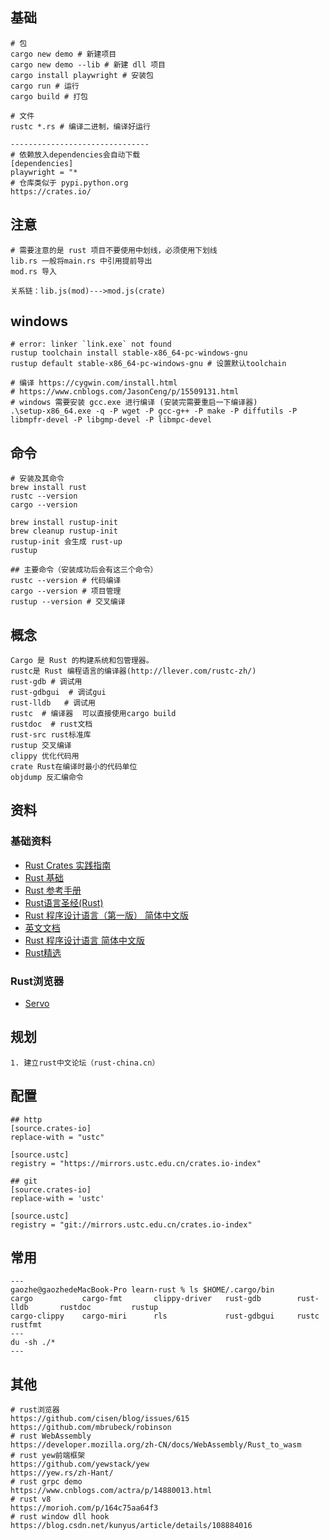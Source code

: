 ## 基础

```
# 包
cargo new demo # 新建项目
cargo new demo --lib # 新建 dll 项目
cargo install playwright # 安装包
cargo run # 运行
cargo build # 打包

# 文件
rustc *.rs # 编译二进制，编译好运行

-------------------------------
# 依赖放入dependencies会自动下载
[dependencies]
playwright = "*
# 仓库类似于 pypi.python.org
https://crates.io/
```

## 注意

```
# 需要注意的是 rust 项目不要使用中划线，必须使用下划线
lib.rs 一般将main.rs 中引用提前导出
mod.rs 导入

关系链：lib.js(mod)--->mod.js(crate)
```

## windows

```
# error: linker `link.exe` not found
rustup toolchain install stable-x86_64-pc-windows-gnu
rustup default stable-x86_64-pc-windows-gnu # 设置默认toolchain

# 编译 https://cygwin.com/install.html
# https://www.cnblogs.com/JasonCeng/p/15509131.html
# windows 需要安装 gcc.exe 进行编译 (安装完需要重启一下编译器)
.\setup-x86_64.exe -q -P wget -P gcc-g++ -P make -P diffutils -P libmpfr-devel -P libgmp-devel -P libmpc-devel
```

## 命令

```
# 安装及其命令
brew install rust
rustc --version
cargo --version

brew install rustup-init
brew cleanup rustup-init
rustup-init 会生成 rust-up
rustup

## 主要命令（安装成功后会有这三个命令）
rustc --version # 代码编译
cargo --version # 项目管理
rustup --version # 交叉编译
```

## 概念

```
Cargo 是 Rust 的构建系统和包管理器。
rustc是 Rust 编程语言的编译器(http://llever.com/rustc-zh/)
rust-gdb # 调试用    
rust-gdbgui  # 调试gui
rust-lldb   # 调试用
rustc  # 编译器  可以直接使用cargo build 
rustdoc  # rust文档
rust-src rust标准库
rustup 交叉编译
clippy 优化代码用
crate Rust在编译时最小的代码单位
objdump 反汇编命令
```

## 资料

### 基础资料

- [Rust Crates 实践指南](https://mirrors.gitcode.host/zzy/rust-crate-guide)
- [Rust 基础](https://learnku.com/rust/wikis/29018)
- [Rust 参考手册](https://rustwiki.org/zh-CN/reference/names/preludes.html)
- [Rust语言圣经(Rust)](https://course.rs/about-book.html)
- [Rust 程序设计语言（第一版） 简体中文版](http://shouce.jb51.net/rust-book-chinese/)
- [英文文档](https://doc.rust-lang.org/reference/conditional-compilation.html#target_env)
- [Rust 程序设计语言 简体中文版](https://kaisery.github.io/trpl-zh-cn/ch07-01-packages-and-crates.html)
- [Rust精选](https://rustmagazine.github.io/rust_magazine_2021/chapter_12/simple-rust-in-assembly.html)

### Rust浏览器

- [Servo](https://github.com/servo/servo)

## 规划

```
1. 建立rust中文论坛（rust-china.cn）
```

## 配置

```
## http
[source.crates-io]
replace-with = "ustc"

[source.ustc]
registry = "https://mirrors.ustc.edu.cn/crates.io-index"

## git
[source.crates-io]
replace-with = 'ustc'

[source.ustc]
registry = "git://mirrors.ustc.edu.cn/crates.io-index"
```

## 常用

```
---
gaozhe@gaozhedeMacBook-Pro learn-rust % ls $HOME/.cargo/bin 
cargo           cargo-fmt       clippy-driver   rust-gdb        rust-lldb       rustdoc         rustup
cargo-clippy    cargo-miri      rls             rust-gdbgui     rustc           rustfmt
---
du -sh ./* 
---
```

## 其他

```
# rust浏览器
https://github.com/cisen/blog/issues/615
https://github.com/mbrubeck/robinson
# rust WebAssembly
https://developer.mozilla.org/zh-CN/docs/WebAssembly/Rust_to_wasm
# rust yew前端框架
https://github.com/yewstack/yew
https://yew.rs/zh-Hant/
# rust grpc demo
https://www.cnblogs.com/actra/p/14880013.html
# rust v8 
https://morioh.com/p/164c75aa64f3
# rust window dll hook
https://blog.csdn.net/kunyus/article/details/108884016
```
